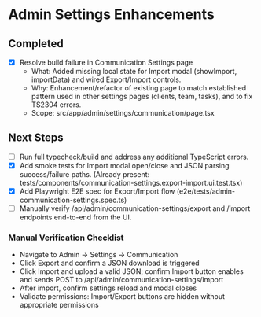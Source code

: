 # Admin Settings Enhancements

## Completed
- [x] Resolve build failure in Communication Settings page
  - What: Added missing local state for Import modal (showImport, importData) and wired Export/Import controls.
  - Why: Enhancement/refactor of existing page to match established pattern used in other settings pages (clients, team, tasks), and to fix TS2304 errors.
  - Scope: src/app/admin/settings/communication/page.tsx

## Next Steps
- [ ] Run full typecheck/build and address any additional TypeScript errors.
- [x] Add smoke tests for Import modal open/close and JSON parsing success/failure paths. (Already present: tests/components/communication-settings.export-import.ui.test.tsx)
- [x] Add Playwright E2E spec for Export/Import flow (e2e/tests/admin-communication-settings.spec.ts)
- [ ] Manually verify /api/admin/communication-settings/export and /import endpoints end-to-end from the UI.

### Manual Verification Checklist
- Navigate to Admin → Settings → Communication
- Click Export and confirm a JSON download is triggered
- Click Import and upload a valid JSON; confirm Import button enables and sends POST to /api/admin/communication-settings/import
- After import, confirm settings reload and modal closes
- Validate permissions: Import/Export buttons are hidden without appropriate permissions
